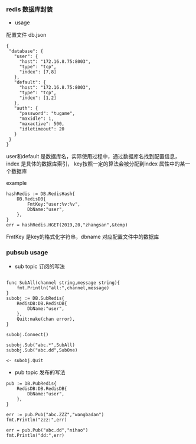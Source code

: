 ### redis 数据库封装

* usage
 
 配置文件 db.json
 
```  
{
 "database": {
   "user": {
     "host": "172.16.8.75:8003",
     "type": "tcp",
     "index": [7,8]
   },
   "default": {
     "host": "172.16.8.75:8003",
     "type": "tcp",
     "index": [1,2]
   },
   "auth": {
     "password": "tugame",
     "maxidle": 1,
     "maxactive": 500,
     "idletimeout": 20
   }
 }
}
 ```
 
user和default 是数据库名，实际使用过程中，通过数据库名找到配置信息，index 是具体的数据库索引，
key按照一定的算法会被分配到index 属性中的某一个数据库

 example

```$xslt
hashRedis := DB.RedisHash{
    DB.RedisDB{
        FmtKey:"user:%v:%v",
        DbName:"user",
    },
}
err = hashRedis.HGET(2019,20,"zhangsan",&temp)
```

FmtKey 是key的格式化字符串，dbname 对应配置文件中的数据库


### pubsub usage

* sub topic 订阅的写法

```$xslt

func SubAll(channel string,message string){
	fmt.Println("all:",channel,message)
}
subobj := DB.SubRedis{
    RedisDB:DB.RedisDB{
        DbName:"user",
    },
    Quit:make(chan error),
}

subobj.Connect()

subobj.Sub("abc.*",SubAll)
subobj.Sub("abc.dd",SubOne)

<- subobj.Quit
```

* pub topic 发布的写法

```$xslt
pub := DB.PubRedis{
    RedisDB:DB.RedisDB{
        DbName:"user",
    },
}

err := pub.Pub("abc.ZZZ","wangbadan")
fmt.Println("zzz:",err)

err = pub.Pub("abc.dd","nihao")
fmt.Println("dd:",err)
```